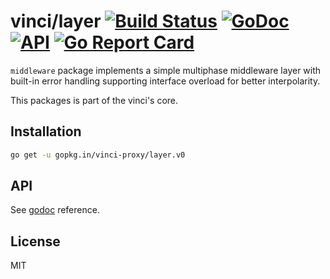 # vinci/layer [![Build Status](https://travis-ci.org/vinci-proxy/layer.png)](https://travis-ci.org/vinci-proxy/layer) [![GoDoc](https://godoc.org/github.com/vinci-proxy/vinci/layer?status.svg)](https://godoc.org/github.com/vinci-proxy/vinci/layer) [![API](https://img.shields.io/badge/status-beta-green.svg?style=flat)](https://godoc.org/github.com/vinci-proxy/vinci/layer) [![Go Report Card](https://goreportcard.com/badge/github.com/vinci-proxy/vinci/layer)](https://goreportcard.com/report/github.com/vinci-proxy/vinci/layer)

`middleware` package implements a simple multiphase middleware layer with built-in error handling supporting interface overload for better interpolarity.

This packages is part of the vinci's core.

## Installation

```bash
go get -u gopkg.in/vinci-proxy/layer.v0
```

## API

See [godoc](https://godoc.org/github.com/vinci-proxy/layer) reference.

## License

MIT
